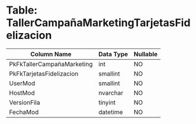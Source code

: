 # Table: TallerCampañaMarketingTarjetasFidelizacion

| Column Name | Data Type | Nullable |
|-------------|-----------|----------|
| PkFkTallerCampañaMarketing | int | NO |
| PkFkTarjetasFidelizacion | smallint | NO |
| UserMod | smallint | NO |
| HostMod | nvarchar | NO |
| VersionFila | tinyint | NO |
| FechaMod | datetime | NO |
